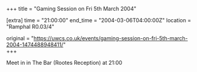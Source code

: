 +++
title = "Gaming Session on Fri 5th March 2004"

[extra]
time = "21:00:00"
end_time = "2004-03-06T04:00:00Z"
location = "Ramphal R0.03/4"

original = "https://uwcs.co.uk/events/gaming-session-on-fri-5th-march-2004-1474488948411/"    
+++

Meet in in The Bar (Rootes Reception) at 21:00

